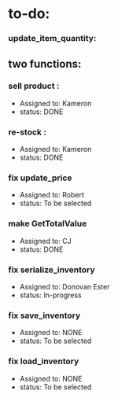 # to-do:

### update_item_quantity:

## two functions:

### sell product :
- Assigned to: Kameron
- status: DONE

### re-stock :
- Assigned to: Kameron
- status: DONE

### fix update_price
- Assigned to: Robert
- status: To be selected

### make GetTotalValue
- Assigned to: CJ
- status: DONE

### fix serialize_inventory
- Assigned to: Donovan Ester
- status: In-progress

### fix save_inventory
- Assigned to: NONE
- status: To be selected

### fix load_inventory
- Assigned to: NONE
- status: To be selected